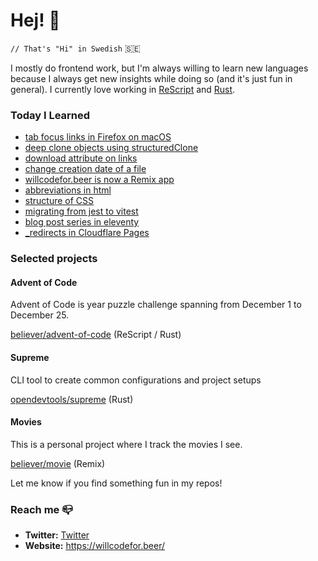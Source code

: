 # Hej! :wave:

`// That's "Hi" in Swedish` 🇸🇪

I mostly do frontend work, but I'm always willing to learn new languages because I always get new insights while doing so (and it's just fun in general). I currently love working in [ReScript](https://rescript-lang.org/) and [Rust](https://www.rust-lang.org/).

### Today I Learned

<!--START_SECTION:feed-->
* [tab focus links in Firefox on macOS](https:&#x2F;&#x2F;willcodefor.beer&#x2F;posts&#x2F;tabff)
* [deep clone objects using structuredClone](https:&#x2F;&#x2F;willcodefor.beer&#x2F;posts&#x2F;deep)
* [download attribute on links](https:&#x2F;&#x2F;willcodefor.beer&#x2F;posts&#x2F;dattr)
* [change creation date of a file](https:&#x2F;&#x2F;willcodefor.beer&#x2F;posts&#x2F;chfiled)
* [willcodefor.beer is now a Remix app](https:&#x2F;&#x2F;willcodefor.beer&#x2F;posts&#x2F;wcfr)
* [abbreviations in html](https:&#x2F;&#x2F;willcodefor.beer&#x2F;posts&#x2F;abbr)
* [structure of CSS](https:&#x2F;&#x2F;willcodefor.beer&#x2F;posts&#x2F;css)
* [migrating from jest to vitest](https:&#x2F;&#x2F;willcodefor.beer&#x2F;posts&#x2F;vitest)
* [blog post series in eleventy](https:&#x2F;&#x2F;willcodefor.beer&#x2F;posts&#x2F;11series)
* [_redirects in Cloudflare Pages](https:&#x2F;&#x2F;willcodefor.beer&#x2F;posts&#x2F;redir)
<!--END_SECTION:feed-->

### Selected projects

#### Advent of Code

Advent of Code is year puzzle challenge spanning from December 1 to December 25.

[believer/advent-of-code](https://github.com/believer/advent-of-code) (ReScript / Rust)

#### Supreme

CLI tool to create common configurations and project setups

[opendevtools/supreme](https://github.com/opendevtools/supreme) (Rust)

#### Movies

This is a personal project where I track the movies I see.

[believer/movie](https://github.com/believer/movie) (Remix)

Let me know if you find something fun in my repos!

### Reach me 📪 

- **Twitter:** [Twitter](https://twitter.com/rnattochdag)
- **Website:** https://willcodefor.beer/

